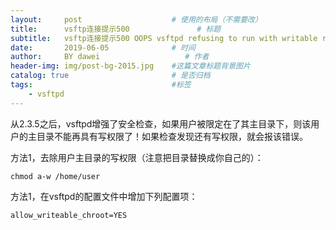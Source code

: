 ```yaml
---
layout:     post                    # 使用的布局（不需要改）
title:      vsftp连接提示500               # 标题 
subtitle:   vsftp连接提示500 OOPS vsftpd refusing to run with writable root inside chroot()问题解决 #副标题
date:       2019-06-05              # 时间
author:     BY dawei                   # 作者
header-img: img/post-bg-2015.jpg    #这篇文章标题背景图片
catalog: true                       # 是否归档
tags:                               #标签
    - vsftpd
---
```


从2.3.5之后，vsftpd增强了安全检查，如果用户被限定在了其主目录下，则该用户的主目录不能再具有写权限了！如果检查发现还有写权限，就会报该错误。

方法1，去除用户主目录的写权限（注意把目录替换成你自己的）：

    chmod a-w /home/user
    
方法1，在vsftpd的配置文件中增加下列配置项：

    allow_writeable_chroot=YES
